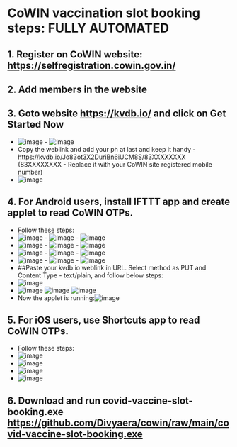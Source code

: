 # CoWIN vaccination slot booking steps: FULLY AUTOMATED
## 1. Register on CoWIN website: https://selfregistration.cowin.gov.in/
## 2. Add members in the website 
## 3. Goto website https://kvdb.io/ and click on Get Started Now
  - ![image](https://user-images.githubusercontent.com/24732635/120367718-d686c300-c32e-11eb-879f-9d4d55886f2f.png) - ![image](https://user-images.githubusercontent.com/24732635/120367824-f61deb80-c32e-11eb-8cc7-5e0c48ea707c.png)
  - Copy the weblink and add your ph at last and keep it handy - https://kvdb.io/Jo83ot3X2DuriBn6iUCM8S/83XXXXXXXX (83XXXXXXXX - Replace it with your CoWIN site registered mobile number)
  - ![image](https://user-images.githubusercontent.com/24732635/120367909-0cc44280-c32f-11eb-9a6d-7c142902ffe1.png)

## 4. For Android users, install IFTTT app and create applet to read CoWIN OTPs.
  - Follow these steps:
  - ![image](https://user-images.githubusercontent.com/24732635/120359273-1f397e80-c325-11eb-94f4-5deaf0cdea12.png) - ![image](https://user-images.githubusercontent.com/24732635/120359428-47c17880-c325-11eb-898d-b12bf41201a2.png) - ![image](https://user-images.githubusercontent.com/24732635/120359553-6cb5eb80-c325-11eb-9846-389ae25c68f4.png)
  - ![image](https://user-images.githubusercontent.com/24732635/120359485-590a8500-c325-11eb-950e-d49ade4ab3c8.png) - ![image](https://user-images.githubusercontent.com/24732635/120359645-87886000-c325-11eb-9f18-a9065bf328b8.png) - ![image](https://user-images.githubusercontent.com/24732635/120359682-953de580-c325-11eb-9733-92369429c248.png)
  - ![image](https://user-images.githubusercontent.com/24732635/120359743-ab4ba600-c325-11eb-995f-d85766ffca62.png) - ![image](https://user-images.githubusercontent.com/24732635/120359831-c0c0d000-c325-11eb-860d-2f231ebd6dcc.png) - ![image](https://user-images.githubusercontent.com/24732635/120367198-329d1780-c32e-11eb-9b1c-0992917b862a.png)
  - ![image](https://user-images.githubusercontent.com/24732635/120367277-4cd6f580-c32e-11eb-9bce-963be0c99827.png) - ![image](https://user-images.githubusercontent.com/24732635/120367323-58c2b780-c32e-11eb-99d9-2f855bbd62c0.png) - ![image](https://user-images.githubusercontent.com/24732635/120367526-99bacc00-c32e-11eb-9173-5c9d2aae3223.png)
  -  ##Paste your kvdb.io weblink in URL. Select method as PUT and Content Type - text/plain, and follow below steps:
  - ![image](https://user-images.githubusercontent.com/24732635/120369276-a809e780-c330-11eb-9f89-715c8528ed78.png)
  - ![image](https://user-images.githubusercontent.com/24732635/120368564-d509ca80-c32f-11eb-97c2-a8d3d835bfea.png) ![image](https://user-images.githubusercontent.com/24732635/120368699-01bde200-c330-11eb-94ac-4bdacf39fc19.png) ![image](https://user-images.githubusercontent.com/24732635/120368718-084c5980-c330-11eb-979f-24d52039345f.png)
  - Now the applet is running:![image](https://user-images.githubusercontent.com/24732635/120368768-1ac69300-c330-11eb-9faf-5e8836881b49.png)

## 5. For iOS users, use Shortcuts app to read CoWIN OTPs.
  - Follow these steps:
  - ![image](https://user-images.githubusercontent.com/24732635/120358986-c964d680-c324-11eb-83e3-607f0a008de1.png)
  - ![image](https://user-images.githubusercontent.com/24732635/120359016-d5e92f00-c324-11eb-81c9-3e43e64e0f09.png)
  - ![image](https://user-images.githubusercontent.com/24732635/120359058-e0a3c400-c324-11eb-80a3-1145fac0f8ab.png)
  - ![image](https://user-images.githubusercontent.com/24732635/120359099-ebf6ef80-c324-11eb-8647-ae9e2b55b7e0.png)
## 6. Download and run covid-vaccine-slot-booking.exe https://github.com/Divyaera/cowin/raw/main/covid-vaccine-slot-booking.exe



